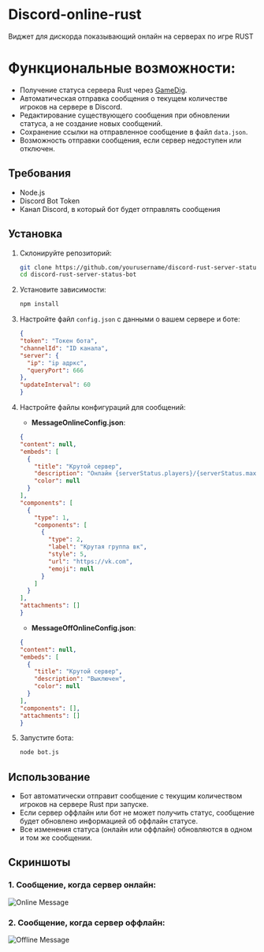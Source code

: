 # Discord-online-rust
Виджет для дискорда показывающий онлайн на серверах по игре RUST
# Функциональные возможности:
- Получение статуса сервера Rust через [GameDig](https://www.npmjs.com/package/gamedig).
- Автоматическая отправка сообщения о текущем количестве игроков на сервере в Discord.
- Редактирование существующего сообщения при обновлении статуса, а не создание новых сообщений.
- Сохранение ссылки на отправленное сообщение в файл `data.json`.
- Возможность отправки сообщения, если сервер недоступен или отключен.

## Требования

- Node.js
- Discord Bot Token
- Канал Discord, в который бот будет отправлять сообщения

## Установка

1. Склонируйте репозиторий:
    ```bash
    git clone https://github.com/yourusername/discord-rust-server-status-bot.git
    cd discord-rust-server-status-bot
    ```

2. Установите зависимости:
    ```bash
    npm install
    ```

3. Настройте файл `config.json` с данными о вашем сервере и боте:
    ```json
    {
    "token": "Токен бота",
    "channelId": "ID канала",
    "server": {
      "ip": "ip адркс",
      "queryPort": 666
    },
    "updateInterval": 60
    }
    ```

4. Настройте файлы конфигураций для сообщений:
    - **MessageOnlineConfig.json**:
    ```json
    {
    "content": null,
    "embeds": [
      {
        "title": "Крутой сервер",
        "description": "Онлайн {serverStatus.players}/{serverStatus.maxPlayers}",
        "color": null
      }
    ],
    "components": [
      {
        "type": 1,
        "components": [
          {
            "type": 2,
            "label": "Крутая группа вк",
            "style": 5,
            "url": "https://vk.com",
            "emoji": null
          }
        ]
      }
    ],
    "attachments": []
    }
    ```

    - **MessageOffOnlineConfig.json**:
    ```json
    {
    "content": null,
    "embeds": [
      {
        "title": "Крутой сервер",
        "description": "Выключен", 
        "color": null
      }
    ],
    "components": [],
    "attachments": []
    }
    ```

5. Запустите бота:
    ```bash
    node bot.js
    ```

## Использование

- Бот автоматически отправит сообщение с текущим количеством игроков на сервере Rust при запуске.
- Если сервер оффлайн или бот не может получить статус, сообщение будет обновлено информацией об оффлайн статусе.
- Все изменения статуса (онлайн или оффлайн) обновляются в одном и том же сообщении.

## Скриншоты

### 1. Сообщение, когда сервер онлайн:
![Online Message](https://via.placeholder.com/800x400?text=Online+Server+Message)

### 2. Сообщение, когда сервер оффлайн:
![Offline Message](https://via.placeholder.com/800x400?text=Offline+Server+Message)
